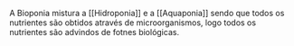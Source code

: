 ---
---

A Bioponia mistura a [[Hidroponia]] e a [[Aquaponia]] sendo que todos os nutrientes são obtidos através de microorganismos, logo todos os nutrientes são advindos de fotnes biológicas. 
